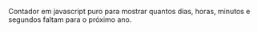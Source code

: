 Contador em javascript puro para mostrar quantos dias, horas, minutos e segundos faltam para o próximo ano. 